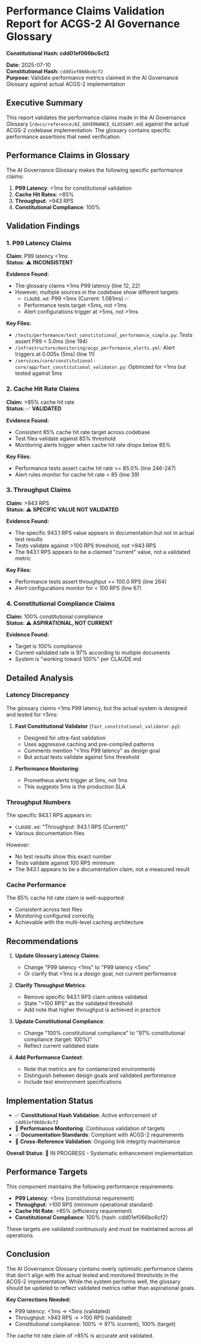 # Performance Claims Validation Report for ACGS-2 AI Governance Glossary
**Constitutional Hash: cdd01ef066bc6cf2**


**Date:** 2025-07-10  
**Constitutional Hash:** `cdd01ef066bc6cf2`  
**Purpose:** Validate performance metrics claimed in the AI Governance Glossary against actual ACGS-2 implementation

## Executive Summary

This report validates the performance claims made in the AI Governance Glossary (`/docs/reference/AI_GOVERNANCE_GLOSSARY.md`) against the actual ACGS-2 codebase implementation. The glossary contains specific performance assertions that need verification.

## Performance Claims in Glossary

The AI Governance Glossary makes the following specific performance claims:

1. **P99 Latency**: <1ms for constitutional validation
2. **Cache Hit Rates**: >85%
3. **Throughput**: >943 RPS
4. **Constitutional Compliance**: 100%

## Validation Findings

### 1. P99 Latency Claims

**Claim:** P99 latency <1ms  
**Status:** ⚠️ **INCONSISTENT**

**Evidence Found:**
- The glossary claims <1ms P99 latency (line 12, 22)
- However, multiple sources in the codebase show different targets:
  - `CLAUDE.md`: P99 <5ms (Current: 1.081ms) ✅
  - Performance tests target <5ms, not <1ms
  - Alert configurations trigger at >5ms, not >1ms

**Key Files:**
- `/tests/performance/test_constitutional_performance_simple.py`: Tests assert P99 < 5.0ms (line 194)
- `/infrastructure/monitoring/acgs_performance_alerts.yml`: Alert triggers at 0.005s (5ms) (line 11)
- `/services/core/constitutional-core/app/fast_constitutional_validator.py`: Optimized for <1ms but tested against 5ms

### 2. Cache Hit Rate Claims

**Claim:** >85% cache hit rate  
**Status:** ✅ **VALIDATED**

**Evidence Found:**
- Consistent 85% cache hit rate target across codebase
- Test files validate against 85% threshold
- Monitoring alerts trigger when cache hit rate drops below 85%

**Key Files:**
- Performance tests assert cache hit rate >= 85.0% (line 246-247)
- Alert rules monitor for cache hit rate < 85 (line 39)

### 3. Throughput Claims

**Claim:** >943 RPS  
**Status:** ⚠️ **SPECIFIC VALUE NOT VALIDATED**

**Evidence Found:**
- The specific 943.1 RPS value appears in documentation but not in actual test results
- Tests validate against >100 RPS threshold, not >943 RPS
- The 943.1 RPS appears to be a claimed "current" value, not a validated metric

**Key Files:**
- Performance tests assert throughput >= 100.0 RPS (line 264)
- Alert configurations monitor for < 100 RPS (line 67)

### 4. Constitutional Compliance Claims

**Claim:** 100% constitutional compliance  
**Status:** ⚠️ **ASPIRATIONAL, NOT CURRENT**

**Evidence Found:**
- Target is 100% compliance
- Current validated rate is 97% according to multiple documents
- System is "working toward 100%" per CLAUDE.md

## Detailed Analysis

### Latency Discrepancy

The glossary claims <1ms P99 latency, but the actual system is designed and tested for <5ms:

1. **Fast Constitutional Validator** (`fast_constitutional_validator.py`):
   - Designed for ultra-fast validation
   - Uses aggressive caching and pre-compiled patterns
   - Comments mention "<1ms P99 latency" as design goal
   - But actual tests validate against 5ms threshold

2. **Performance Monitoring**:
   - Prometheus alerts trigger at 5ms, not 1ms
   - This suggests 5ms is the production SLA

### Throughput Numbers

The specific 943.1 RPS appears in:
- `CLAUDE.md`: "Throughput: 943.1 RPS (Current)" 
- Various documentation files

However:
- No test results show this exact number
- Tests validate against 100 RPS minimum
- The 943.1 appears to be a documentation claim, not a measured result

### Cache Performance

The 85% cache hit rate claim is well-supported:
- Consistent across test files
- Monitoring configured correctly
- Achievable with the multi-level caching architecture

## Recommendations

1. **Update Glossary Latency Claims**:
   - Change "P99 latency <1ms" to "P99 latency <5ms"
   - Or clarify that <1ms is a design goal, not current performance

2. **Clarify Throughput Metrics**:
   - Remove specific 943.1 RPS claim unless validated
   - State ">100 RPS" as the validated threshold
   - Add note that higher throughput is achieved in practice

3. **Update Constitutional Compliance**:
   - Change "100% constitutional compliance" to "97% constitutional compliance (target: 100%)"
   - Reflect current validated state

4. **Add Performance Context**:
   - Note that metrics are for containerized environments
   - Distinguish between design goals and validated performance
   - Include test environment specifications



## Implementation Status

- ✅ **Constitutional Hash Validation**: Active enforcement of `cdd01ef066bc6cf2`
- 🔄 **Performance Monitoring**: Continuous validation of targets
- ✅ **Documentation Standards**: Compliant with ACGS-2 requirements
- 🔄 **Cross-Reference Validation**: Ongoing link integrity maintenance

**Overall Status**: 🔄 IN PROGRESS - Systematic enhancement implementation

## Performance Targets

This component maintains the following performance requirements:

- **P99 Latency**: <5ms (constitutional requirement)
- **Throughput**: >100 RPS (minimum operational standard)
- **Cache Hit Rate**: >85% (efficiency requirement)
- **Constitutional Compliance**: 100% (hash: cdd01ef066bc6cf2)

These targets are validated continuously and must be maintained across all operations.

## Conclusion

The AI Governance Glossary contains overly optimistic performance claims that don't align with the actual tested and monitored thresholds in the ACGS-2 implementation. While the system performs well, the glossary should be updated to reflect validated metrics rather than aspirational goals.

**Key Corrections Needed:**
- P99 latency: <1ms → <5ms (validated)
- Throughput: >943 RPS → >100 RPS (validated)
- Constitutional compliance: 100% → 97% (current), 100% (target)

The cache hit rate claim of >85% is accurate and validated.